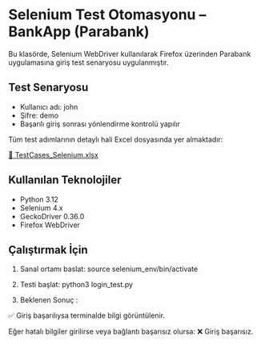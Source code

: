 # Selenium Test Otomasyonu – BankApp (Parabank)

Bu klasörde, Selenium WebDriver kullanılarak Firefox üzerinden Parabank uygulamasına giriş test senaryosu uygulanmıştır.

## Test Senaryosu

- Kullanıcı adı: john
- Şifre: demo
- Başarılı giriş sonrası yönlendirme kontrolü yapılır

Tüm test adımlarının detaylı hali Excel dosyasında yer almaktadır:

[📄 TestCases_Selenium.xlsx](./TestCases_Selenium.xlsx)


## Kullanılan Teknolojiler

- Python 3.12
- Selenium 4.x
- GeckoDriver 0.36.0
- Firefox WebDriver

## Çalıştırmak İçin

1. Sanal ortamı baslat:
source selenium_env/bin/activate

2. Testi başlat:
python3 login_test.py

3. Beklenen Sonuç :

✅ Giriş başarılıysa terminalde bilgi görüntülenir.

Eğer hatalı bilgiler girilirse veya bağlantı başarısız olursa:
❌ Giriş başarısız.


